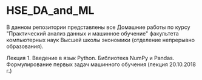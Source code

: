 # HSE_DA_and_ML
В данном репозитории представлены все Домашние работы по курсу "Практический анализ данных и машинное обучение" факультета компьютерных наук Высшей школы экономики (отделение непрерывно образования).

Лекция 1. Введение в язык Python. Библиотека NumPy и Pandas. Формулирование первых задач машинного обучения (лекция 20.10.2018 г.)
